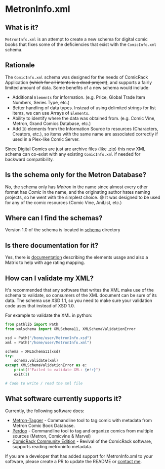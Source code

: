 # MetronInfo.xml

## What is it?

`MetronInfo.xml` is an attempt to create a new schema for digital comic books that fixes some of the deficiencies that
exist with the `ComicInfo.xml` schema.

## Rationale

The `ComicInfo.xml` schema was designed for the needs of ComicRack Application ~~(which for all intents is a dead
project)~~, and supports a fairly limited amount of data. Some benefits of a new schema would include:

- Additional `Elements` for information. (e.g. Price, Global Trade Item Numbers, Series Type, etc.)
- Better handling of data types. Instead of using delimited strings for list items, we can use Arrays of `Elements`.
- Ability to identify where the data was obtained from. (e.g. Comic Vine, Metron, Grand Comics Database, etc.)
- Add `ID` elements from the Information Source to resources (Characters, Creators, etc.), so items with the same name
  are associated correctly if used in a Plex-like Comic Server.

Since Digital Comics are just are archive files (like .zip) this new XML schema can co-exist with any existing
`ComicInfo.xml` if needed for backward compatibility.

## Is the schema only for the Metron Database?

No, the schema only has *Metron* in the name since almost every other format has *Comic* in the name, and the
originating author hates naming projects, so he went with the simplest choice. 😄 It was designed to be used for any of
the comic resources (Comic Vine, AniList, etc.)

## Where can I find the schemas?

Version 1.0 of the schema is located in [schema](./schema) directory

## Is there documentation for it?

Yes, there is [documentation](https://metron-project.github.io/docs/category/metroninfo) describing the elements usage
and also a Matrix to help with age rating mapping.

## How can I validate my XML?

It's recommended that any software that writes the XML make use of the schema to validate, so consumers of the XML
document can be sure of its data. The schema use XSD 1.1, so you need to make sure your validation code uses that
instead of XSD 1.0.

For example to validate the XML in python:

```python
from pathlib import Path
from xmlschema import XMLSchema11, XMLSchemaValidationError

xsd = Path("/home/user/MetronInfo.xsd")
xml = Path("/home/user/MetronInfo.xml")

schema = XMLSchema11(xsd)
try:
    schema.validate(xml)
except XMLSchemaValidationError as e:
    print(f"Failed to validate XML: {e!r}")
    exit(1)

# Code to write / read the xml file
```

## What software currently supports it?

Currently, the following software does:

- [Metron-Tagger](https://github.com/Metron-Project/metron-tagger) - Commandline tool to tag comic with metadata from
  Metron Comic Book Database.
- [Perdoo](https://github.com/Buried-In-Code/Perdoo) - Commandline tool to tag and organize comics from multiple sources
  (Metron, Comicvine & Marvel)
- [ComicRack Community Edition](https://github.com/maforget/ComicRackCE) - Revival of the ComicRack software, supports reading metroninfo metadata.

If you are a developer that has added support for MetronInfo.xml to your software, please create a PR to update the
README
or [contact me](mailto:bpepple@metron.cloud?subject=MetronInfo%20Support&body=Please%20add%20the%20following%20software%20to%the%20README:%20).

